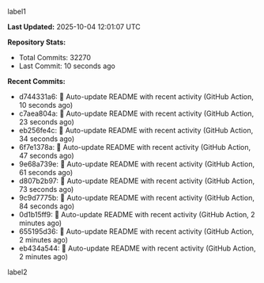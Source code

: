 
label1 
<!-- ACTIVITY_START -->
**Last Updated:** 2025-10-04 12:01:07 UTC

**Repository Stats:**
- Total Commits: 32270
- Last Commit: 10 seconds ago

**Recent Commits:**
- d744331a6: 🤖 Auto-update README with recent activity (GitHub Action, 10 seconds ago)
- c7aea804a: 🤖 Auto-update README with recent activity (GitHub Action, 23 seconds ago)
- eb256fe4c: 🤖 Auto-update README with recent activity (GitHub Action, 34 seconds ago)
- 6f7e1378a: 🤖 Auto-update README with recent activity (GitHub Action, 47 seconds ago)
- 9e68a739e: 🤖 Auto-update README with recent activity (GitHub Action, 61 seconds ago)
- d807b2b97: 🤖 Auto-update README with recent activity (GitHub Action, 73 seconds ago)
- 9c9d7775b: 🤖 Auto-update README with recent activity (GitHub Action, 84 seconds ago)
- 0d1b15ff9: 🤖 Auto-update README with recent activity (GitHub Action, 2 minutes ago)
- 655195d36: 🤖 Auto-update README with recent activity (GitHub Action, 2 minutes ago)
- eb434a544: 🤖 Auto-update README with recent activity (GitHub Action, 2 minutes ago)
<!-- ACTIVITY_END -->

label2
